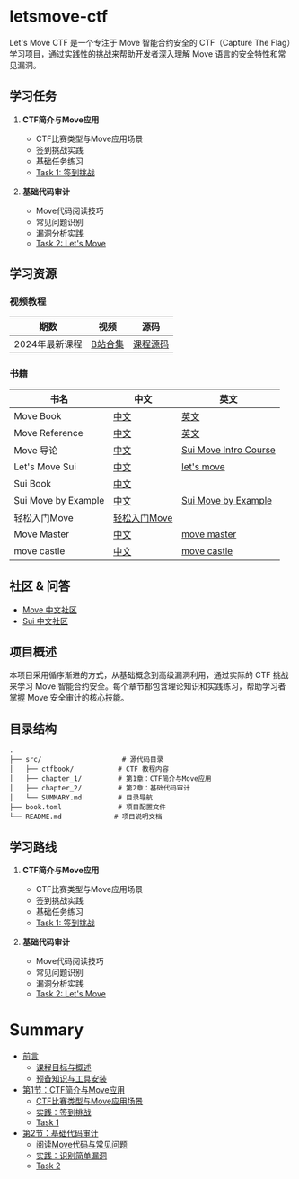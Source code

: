 # letsmove-ctf

Let's Move CTF 是一个专注于 Move 智能合约安全的 CTF（Capture The Flag）学习项目，通过实践性的挑战来帮助开发者深入理解 Move 语言的安全特性和常见漏洞。

## 学习任务

1. **CTF简介与Move应用**
   - CTF比赛类型与Move应用场景
   - 签到挑战实践
   - 基础任务练习
   - [Task 1: 签到挑战](src/ctfbook/chapter_1/practice.md)

2. **基础代码审计**
   - Move代码阅读技巧
   - 常见问题识别
   - 漏洞分析实践
   - [Task 2: Let's Move](src/02_lets_move/lets_move/)

## 学习资源

### 视频教程

| 期数 | 视频 | 源码 |
| --- | --- | --- |
| 2024年最新课程 | [B站合集](https://space.bilibili.com/29742457/lists/4655046?type=season) | [课程源码](https://github.com/move-cn/letsmove) |

### 书籍

| 书名 | 中文 | 英文 |
| --- | --- | --- |
| Move Book | [中文](https://move.sui-book.com/index.html) | [英文](https://move-book.com/) |
| Move Reference | [中文](https://reference.sui-book.com/index.html) | [英文](https://move-book.com/reference/) |
| Move 导论 | [中文](https://intro-zh.sui-book.com/) | [Sui Move Intro Course](https://intro.sui-book.com/) |
| Let's Move Sui | [中文](https://movesui.sui-book.com/) | [let's move](https://letsmovesui.com/) |
| Sui Book | [中文](https://sui-book.com) | |
| Sui Move by Example | [中文](https://examples.sui-book.com/) | [Sui Move by Example](https://examples.sui.io/) |
| 轻松入门Move | [轻松入门Move](https://easy.sui-book.com/) | |
| Move Master | [中文](https://master.sui-book.com/) | [move master](https://metaschool.so/sui) |
| move castle | [中文](https://movecastle.sui-book.com/) | [move castle](https://learn.movecastle.info/courses/move-on-sui) |

## 社区 & 问答

- [Move 中文社区](https://t.me/move_cn)
- [Sui 中文社区](https://t.me/sui_cn)

## 项目概述

本项目采用循序渐进的方式，从基础概念到高级漏洞利用，通过实际的 CTF 挑战来学习 Move 智能合约安全。每个章节都包含理论知识和实践练习，帮助学习者掌握 Move 安全审计的核心技能。

## 目录结构

```
.
├── src/                    # 源代码目录
│   ├── ctfbook/           # CTF 教程内容
│   ├── chapter_1/         # 第1章：CTF简介与Move应用
│   ├── chapter_2/         # 第2章：基础代码审计
│   └── SUMMARY.md         # 目录导航
├── book.toml              # 项目配置文件
└── README.md             # 项目说明文档
```

## 学习路线

1. **CTF简介与Move应用**
   - CTF比赛类型与Move应用场景
   - 签到挑战实践
   - 基础任务练习
   - [Task 1: 签到挑战](src/01_check_in/check_in/)

2. **基础代码审计**
   - Move代码阅读技巧
   - 常见问题识别
   - 漏洞分析实践
   - [Task 2: Let's Move](src/02_lets_move/lets_move/)


# Summary

- [前言](src/ctfbook/preface/intro.md)
  - [课程目标与概述](src/ctfbook/preface/intro.md)
  - [预备知识与工具安装](src/ctfbook/preface/prerequisites.md)
- [第1节：CTF简介与Move应用](src/ctfbook/chapter_1/intro.md)
  - [CTF比赛类型与Move应用场景](src/ctfbook/chapter_1/intro.md)
  - [实践：签到挑战](src/ctfbook/chapter_1/practice.md)
  - [Task 1](src/ctfbook/chapter_1/task1.md)
- [第2节：基础代码审计](src/ctfbook/chapter_2/intro.md)
  - [阅读Move代码与常见问题](src/ctfbook/chapter_2/intro.md)
  - [实践：识别简单漏洞](src/ctfbook/chapter_2/practice.md)
  - [Task 2](src/ctfbook/chapter_2/task2.md)
<!-- - [第3节：整数溢出与下溢](src/ctfbook/chapter_3/intro.md)
  - [整数操作漏洞的原理](src/ctfbook/chapter_3/intro.md)
  - [实践：利用溢出实现非法转账](src/ctfbook/chapter_3/practice.md)
- [第4节：资源管理漏洞](src/ctfbook/chapter_4/intro.md)
  - [Move资源系统与线性类型](src/ctfbook/chapter_4/intro.md)
  - [实践：误用或转移资源](src/ctfbook/chapter_4/practice.md)
- [第5节：权限与访问控制](src/ctfbook/chapter_5/intro.md)
  - [函数可见性与权限分析](src/ctfbook/chapter_5/intro.md)
  - [实践：绕过访问控制](src/ctfbook/chapter_5/practice.md)
- [第6节：逻辑漏洞和共享对象](src/ctfbook/chapter_6/intro.md)
  - [泛型与能力的漏洞分析](src/ctfbook/chapter_6/intro.md)
  - [实践：分析复杂合约漏洞](src/ctfbook/chapter_6/practice.md)
- [第7节：智能合约交互](src/ctfbook/chapter_7/intro.md)
  - [合约交互的攻击向量](src/ctfbook/chapter_7/intro.md)
  - [实践：利用交互实现攻击](src/ctfbook/chapter_7/practice.md)
- [第8节：综合CTF挑战](src/ctfbook/chapter_8/intro.md)
  - [综合解题策略与复习](src/ctfbook/chapter_8/intro.md)
  - [实践：多步骤综合挑战](src/ctfbook/chapter_8/practice.md) -->
<!-- - [附录](src/ctfbook/appendix/resources.md)
  - [推荐资源与工具](src/ctfbook/appendix/resources.md)
  - [常见问题解答](src/ctfbook/appendix/faq.md) -->